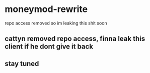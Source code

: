 # moneymod-rewrite
repo access removed so im leaking this shit soon

## cattyn removed repo access, finna leak this client if he dont give it back
## stay tuned 

